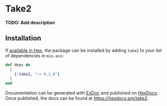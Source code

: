 # Take2

**TODO: Add description**

## Installation

If [available in Hex](https://hex.pm/docs/publish), the package can be installed
by adding `take2` to your list of dependencies in `mix.exs`:

```elixir
def deps do
  [
    {:take2, "~> 0.1.0"}
  ]
end
```

Documentation can be generated with [ExDoc](https://github.com/elixir-lang/ex_doc)
and published on [HexDocs](https://hexdocs.pm). Once published, the docs can
be found at <https://hexdocs.pm/take2>.

